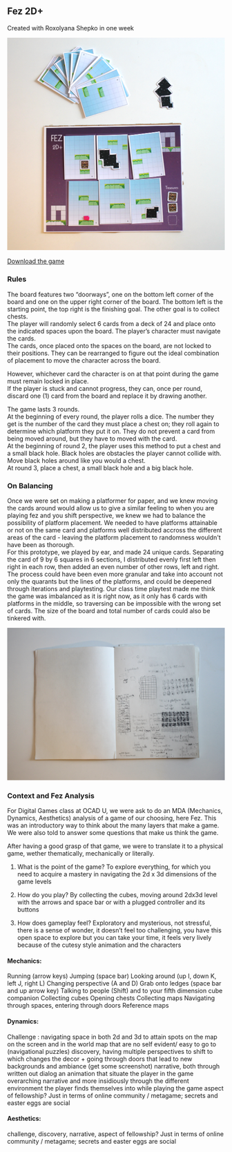 ## Fez 2D+

Created with Roxolyana Shepko in one week  

![picture of the boardgame prototype](../Games/assets/boardgame_proto.png)  

[Download the game](../Games/assets/fez2dplus.pdf)    

### Rules

The board features two “doorways”, one on the bottom left corner of the board and one on the upper right corner of the board. The bottom left is the starting point, the top right is the finishing goal. The other goal is to collect chests.  
The player will randomly select 6 cards from a deck of 24 and place onto the indicated spaces upon the board. The player’s character must navigate the cards.  
The cards, once placed onto the spaces on the board, are not locked to their positions. They can be rearranged to figure out the ideal combination of placement to move the character across the board.

However, whichever card the character is on at that point during the game must remain locked in place.   
If the player is stuck and cannot progress, they can, once per round, discard one (1) card from the board and replace it by drawing another.  

The game lasts 3 rounds.  
At the beginning of every round, the player rolls a dice. The number they get is the number of the card they must place a chest on; they roll again to determine which platform they put it on. They do not prevent a card from being moved around, but they have to moved with the card.   
At the beginning of round 2, the player uses this method to put a chest and a small black hole. Black holes are obstacles the player cannot collide with. Move black holes around like you would a chest.  
At round 3, place a chest, a small black hole and a big black hole.

### On Balancing

Once we were set on making a platformer for paper, and we knew moving the cards around would allow us to give a similar feeling to when you are playing fez and you shift perspective, we knew we had to balance the possibility of platform placement. We needed to have platforms attainable or not on the same card and platforms well distributed accross the different areas of the card - leaving the platform placement to randomness wouldn't have been as thorough.   
For this prototype, we played by ear, and made 24 unique cards. Separating the card of 9 by 6 squares in 6 sections, I distributed evenly first left then right in each row, then added an even number of other rows, left and right. The process could have been even more granular and take into account not only the quarants but the lines of the platforms, and could be deepened through iterations and playtesting. Our class time playtest made me think the game was imbalanced as it is right now, as it only has 6 cards with platforms in the middle, so traversing can be impossible with the wrong set of cards. The size of the board and total number of cards could also be tinkered with.

![Balancing in action, draft](../Games/assets/balancing.png)  

### Context and Fez Analysis

For Digital Games class at OCAD U, we were ask to do an MDA (Mechanics, Dynamics, Aesthetics) analysis of a game of our choosing, here Fez. This was an introductory way to think about the many layers that make a game. We were also told to answer some questions that make us think the game.  

After having a good grasp of that game, we were to translate it to a physical game, wether thematically, mechanically or literally.  

1. What is the point of the game?
To explore everything, for which you need to acquire a mastery in navigating the 2d x 3d dimensions of the game levels

2. How do you play?
By collecting the cubes, moving around 2dx3d level with the arrows and space bar or with a plugged controller and its buttons

3. How does gameplay feel?
Exploratory and mysterious, not stressful, there is a sense of wonder, it doesn’t feel too challenging, you have this open space to explore but you can take your time, it feels very lively because of the cutesy style animation and the characters 

#### Mechanics: 
Running (arrow keys)
Jumping (space bar)
Looking around (up I, down K, left J, right L)
Changing perspective (A and D) 
Grab onto ledges (space bar and up arrow key)
Talking to people (Shift) and to your fifth dimension cube companion
Collecting cubes
Opening chests
Collecting maps
Navigating through spaces, entering through doors
Reference maps

#### Dynamics: 
Challenge : navigating space in both 2d and 3d to attain spots on the map on the screen and in the world map that are no self evident/ easy to go to (navigational puzzles) 
discovery, having multiple perspectives to shift to which changes the decor + going through doors that lead to new backgrounds and ambiance (get some screenshot)
narrative, both through written out dialog an animation that situate the player in the game overarching narrative and more insidiously through the different environment the player finds themselves into while playing the game
aspect of fellowship? Just in terms of online community / metagame; secrets and easter eggs are social

#### Aesthetics: 
challenge, 
discovery, 
narrative, 
aspect of fellowship? Just in terms of online community / metagame; secrets and easter eggs are social  
